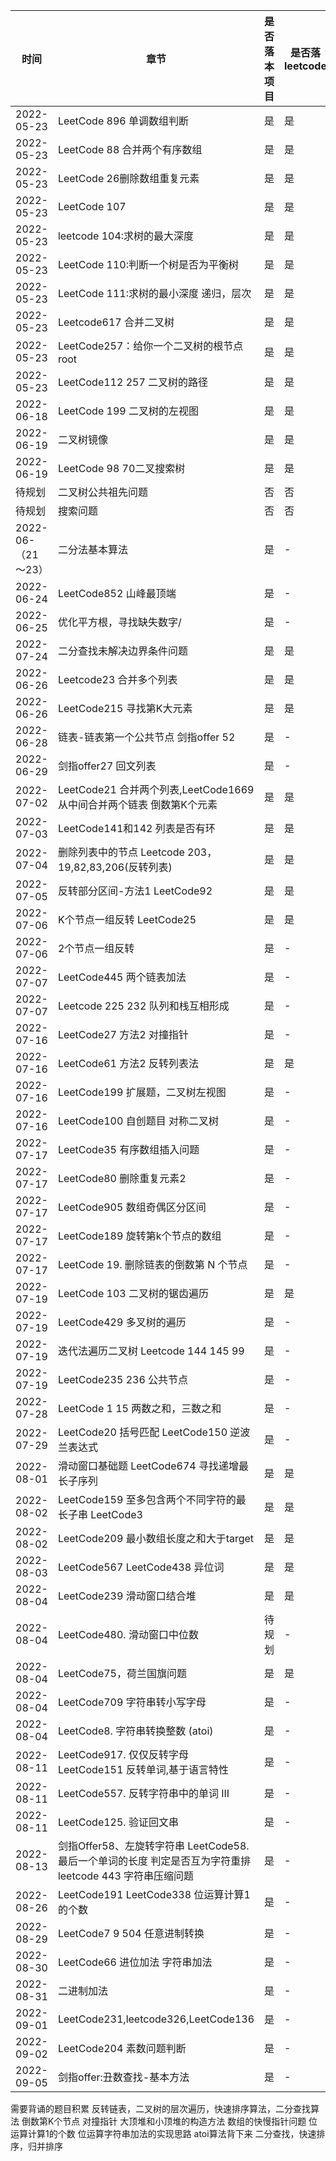 
|  时间   | 章节| 是否落本项目| 是否落leetcode|
|  ----  | ----  |----  |----  |
| 2022-05-23  | LeetCode 896 单调数组判断|是 |是 |
| 2022-05-23  | LeetCode 88 合并两个有序数组|是 |是 |
| 2022-05-23  | LeetCode 26删除数组重复元素|是 |是 |
| 2022-05-23  |LeetCode 107 |是 |是 |
| 2022-05-23  |leetcode 104:求树的最大深度|是 |是 |
| 2022-05-23  |LeetCode 110:判断一个树是否为平衡树|是 |是 |
| 2022-05-23  |LeetCode 111:求树的最小深度 递归，层次|是 |是 |
| 2022-05-23  |Leetcode617 合并二叉树|是 |是 |
| 2022-05-23  |LeetCode257：给你⼀个⼆叉树的根节点 root|是 |是 |
| 2022-05-23  |LeetCode112 257 二叉树的路径|是 |是 |
| 2022-06-18  | LeetCode 199 二叉树的左视图 |是 |是 |
| 2022-06-19  | 二叉树镜像 |是 |是 |
| 2022-06-19  |LeetCode 98 70二叉搜索树 |是 |是 |
| 待规划  | 二叉树公共祖先问题 |否 |否 |
| 待规划  | 搜索问题 |否 |否 |
| 2022-06-（21～23）  | 二分法基本算法 |是 |- |
| 2022-06-24  | LeetCode852 山峰最顶端 |是 |- |
| 2022-06-25  |优化平方根，寻找缺失数字/ |是 |- |
| 2022-07-24  |二分查找未解决边界条件问题|是 |是 |
| 2022-06-26  |Leetcode23 合并多个列表 |是 |是 |
| 2022-06-26  |LeetCode215 寻找第K大元素|是 |是 |
| 2022-06-28  |链表-链表第一个公共节点 剑指offer 52 |是 |- |
| 2022-06-29  |剑指offer27 回文列表|是 |- |
| 2022-07-02  |LeetCode21 合并两个列表,LeetCode1669 从中间合并两个链表  倒数第K个元素|是 |是|
| 2022-07-03  |LeetCode141和142 列表是否有环|是 |是 |
| 2022-07-04  |删除列表中的节点 Leetcode 203，19,82,83,206(反转列表) |是 |是 |
| 2022-07-05  |反转部分区间-方法1 LeetCode92 |是 |是 |
| 2022-07-06  |K个节点一组反转 LeetCode25 |是 |是|
| 2022-07-06  |2个节点一组反转|是 |- |
| 2022-07-07  |LeetCode445 两个链表加法|是 |- |
| 2022-07-07  |Leetcode 225 232 队列和栈互相形成|是 |- |
| 2022-07-16  |LeetCode27 方法2 对撞指针|是 |- |
| 2022-07-16  |LeetCode61 方法2 反转列表法|是 |是 |
| 2022-07-16  |LeetCode199 扩展题，二叉树左视图|是 |- |
| 2022-07-16  |LeetCode100 自创题目 对称二叉树|是 |- |
| 2022-07-17  |LeetCode35 有序数组插入问题|是 |- |
| 2022-07-17  |LeetCode80 删除重复元素2|是 |- |
| 2022-07-17  |LeetCode905 数组奇偶区分区间|是 |- |
| 2022-07-17  |LeetCode189 旋转第k个节点的数组|是 |- |
| 2022-07-17  |LeetCode 19. 删除链表的倒数第 N 个节点|是 |- |
| 2022-07-19  |LeetCode 103 二叉树的锯齿遍历|是 |是 |
| 2022-07-19  |LeetCode429 多叉树的遍历|是 |- |
| 2022-07-19  |迭代法遍历二叉树 Leetcode 144 145 99|是 |- |
| 2022-07-19  |LeetCode235 236 公共节点|是 |- |
| 2022-07-28  |LeetCode 1 15 两数之和，三数之和|是 |- |
| 2022-07-29  |LeetCode20 括号匹配 LeetCode150 逆波兰表达式|是 |- |
| 2022-08-01  |滑动窗口基础题 LeetCode674 寻找递增最长子序列|是 |是 |
| 2022-08-02  |LeetCode159 ⾄多包含两个不同字符的最⻓⼦串 LeetCode3|是 |是|
| 2022-08-02  |LeetCode209 最小数组长度之和大于target|是 |是|
| 2022-08-03  |LeetCode567 LeetCode438 异位词|是 |是|
| 2022-08-04  |LeetCode239 滑动窗口结合堆|是 |是|
| 2022-08-04  |LeetCode480. 滑动窗⼝中位数|待规划 |- |
| 2022-08-04  |LeetCode75，荷兰国旗问题|是 |是 |
| 2022-08-04  |LeetCode709 字符串转小写字母|是 |- |
| 2022-08-04  |LeetCode8. 字符串转换整数 (atoi)|是 |- |
| 2022-08-11  |LeetCode917. 仅仅反转字⺟ LeetCode151 反转单词,基于语言特性|是 |- |
| 2022-08-11  |LeetCode557. 反转字符串中的单词 III|是 |- |
| 2022-08-11  |LeetCode125. 验证回⽂串|是 |- |
| 2022-08-13|剑指Offer58、左旋转字符串  LeetCode58. 最后⼀个单词的⻓度  判定是否互为字符重排 leetcode 443 字符串压缩问题|是 |- |
| 2022-08-26|LeetCode191 LeetCode338 位运算计算1的个数|是 |- |
| 2022-08-29|LeetCode7 9 504 任意进制转换|是 |- |
| 2022-08-30|LeetCode66 进位加法 字符串加法|是 |- |
| 2022-08-31|二进制加法|是 |- |
| 2022-09-01|LeetCode231,leetcode326,LeetCode136|是 |- |
| 2022-09-02|LeetCode204 素数问题判断|是 |- |
| 2022-09-05|剑指offer:丑数查找-基本方法|是 |- |


需要背诵的题目积累
反转链表，二叉树的层次遍历，快速排序算法，二分查找算法
倒数第K个节点
对撞指针
大顶堆和小顶堆的构造方法
数组的快慢指针问题
位运算计算1的个数
位运算字符串加法的实现思路
atoi算法背下来
二分查找，快速排序，归并排序
